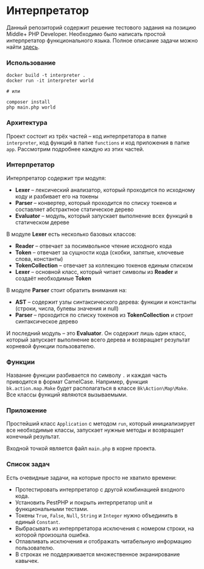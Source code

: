 # Интерпретатор

Данный репозиторий содержит решение тестового задания на позицию Middle+ PHP Developer. Необходимо было написать простой
интерпретатор функционального языка. Полное описание задачи можно
найти [здесь](docs/task.md).

### Использование

```shell
docker build -t interpreter .
docker run -it interpreter world

# или

composer install
php main.php world
```

### Архитектура

Проект состоит из трёх частей – код интерпретатора в папке `interpreter`, код функций в папке `functions` и код
приложения в папке `app`. Рассмотрим подробнее каждую из этих частей.

### Интерпретатор

Интерпретатор содержит три модуля:

* **Lexer** – лексический анализатор, который проходится по исходному коду и разбивает его на токены
* **Parser** – конвертер, который проходится по списку токенов и составляет абстрактное статическое дерево
* **Evaluator** – модуль, который запускает выполнение всех функций в статическом дереве

В модуле **Lexer** есть несколько базовых классов:

* **Reader** – отвечает за посимвольное чтение исходного кода
* **Token** – отвечает за сущности кода (скобки, запятые, ключевые слова, константы)
* **TokenCollection** – отвечает за коллекцию токенов единым списком
* **Lexer** – основной класс, который читает символы из **Reader** и создаёт необходимые **Token**

В модуле **Parser** стоит обратить внимания на:

* **AST** – содержит узлы синтаксического дерева: функции и константы (строки, числа, булевы значения и null)
* **Parser** – проходится по списку токенов из **TokenCollection** и строит синтаксическое дерево

И последний модуль – это **Evaluator**. Он содержит лишь один класс, который запускает выполнение всего
дерева и возвращает результат корневой функции пользователю.

### Функции

Название функции разбивается по символу `.` и каждая часть приводится в формат CamelCase. Например, функция
`bk.action.map.Make` будет располагаться в классе `Bk\Action\Map\Make`. Все классы функций являются вызываемыми.

### Приложение

Простейший класс `Application` с методом `run`, который инициализирует все необходимые классы, запускает нужные методы и
возвращает конечный результат.

Входной точкой является файл `main.php` в корне проекта.

### Список задач

Есть очевидные задачи, на которые просто не хватило времени:

- Протестировать интерпретатор с другой комбинацией входного кода.
- Установить PestPHP и покрыть интерпретатор unit и функциональными тестами.
- Токены `True`, `False`, `Null`, `String` и `Integer` нужно объединить в единый `Constant`.
- Выбрасывать из интерпретатора исключения с номером строки, на которой произошла ошибка.
- Отлавливать исключения и отображать читабельную информацию пользователю.
- В строках не поддерживается множественное экранирование кавычек.